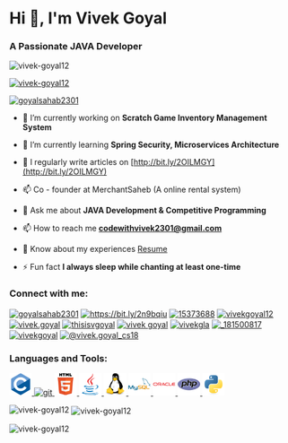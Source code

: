 <h1>Hi 👋, I'm Vivek Goyal</h1>
<h3>A Passionate JAVA Developer</h3>

<p align="left"> <img src="https://komarev.com/ghpvc/?username=vivek-goyal12&label=Profile%20views&color=0e75b6&style=flat" alt="vivek-goyal12" /> </p>

<p align="left"> <a href="https://github.com/ryo-ma/github-profile-trophy"><img src="https://github-profile-trophy.vercel.app/?username=vivek-goyal12" alt="vivek-goyal12" /></a> </p>

<p align="left"> <a href="https://twitter.com/goyalsahab2301" target="blank"><img src="https://img.shields.io/twitter/follow/goyalsahab2301?logo=twitter&style=for-the-badge" alt="goyalsahab2301" /></a> </p>

- 🔭 I’m currently working on **Scratch Game Inventory Management
System**
- 🌱 I’m currently learning **Spring Security, Microservices Architecture**
  
- 📝 I regularly write articles on [http://bit.ly/2OILMGY](http://bit.ly/2OILMGY)

- 📫 Co - founder at MerchantSaheb (A online rental system)

- 💬 Ask me about **JAVA Development & Competitive Programming**

- 📫 How to reach me **codewithvivek2301@gmail.com**

- 📄 Know about my experiences [Resume](https://bit.ly/3M0iMF2)

- ⚡ Fun fact **I always sleep while chanting at least one-time**

<h3 align="left">Connect with me:</h3>
<p align="left">
<a href="https://twitter.com/goyalsahab2301" target="blank"><img align="center" src="https://cdn.jsdelivr.net/npm/simple-icons@3.0.1/icons/twitter.svg" alt="goyalsahab2301" height="30" width="40" /></a>
<a href="https://linkedin.com/in/https://bit.ly/2n9bqiu" target="blank"><img align="center" src="https://cdn.jsdelivr.net/npm/simple-icons@3.0.1/icons/linkedin.svg" alt="https://bit.ly/2n9bqiu" height="30" width="40" /></a>
<a href="https://stackoverflow.com/users/15373688" target="blank"><img align="center" src="https://cdn.jsdelivr.net/npm/simple-icons@3.0.1/icons/stackoverflow.svg" alt="15373688" height="30" width="40" /></a>
<a href="https://kaggle.com/vivekgoyal12" target="blank"><img align="center" src="https://cdn.jsdelivr.net/npm/simple-icons@3.0.1/icons/kaggle.svg" alt="vivekgoyal12" height="30" width="40" /></a>
<a href="https://fb.com/vivek.goyal" target="blank"><img align="center" src="https://cdn.jsdelivr.net/npm/simple-icons@3.0.1/icons/facebook.svg" alt="vivek.goyal" height="30" width="40" /></a>
<a href="https://instagram.com/thisisvgoyal" target="blank"><img align="center" src="https://cdn.jsdelivr.net/npm/simple-icons@3.0.1/icons/instagram.svg" alt="thisisvgoyal" height="30" width="40" /></a>
<a href="https://www.youtube.com/c/vivek goyal" target="blank"><img align="center" src="https://cdn.jsdelivr.net/npm/simple-icons@3.0.1/icons/youtube.svg" alt="vivek goyal" height="30" width="40" /></a>
<a href="https://www.codechef.com/users/vivekgla" target="blank"><img align="center" src="https://cdn.jsdelivr.net/npm/simple-icons@3.1.0/icons/codechef.svg" alt="vivekgla" height="30" width="40" /></a>
<a href="https://www.hackerrank.com/_181500817" target="blank"><img align="center" src="https://cdn.jsdelivr.net/npm/simple-icons@3.0.1/icons/hackerrank.svg" alt="_181500817" height="30" width="40" /></a>
<a href="https://www.leetcode.com/vivekgoyal" target="blank"><img align="center" src="https://cdn.jsdelivr.net/npm/simple-icons@3.0.1/icons/leetcode.svg" alt="vivekgoyal" height="30" width="40" /></a>
<a href="https://www.hackerearth.com/@vivek.goyal_cs18" target="blank"><img align="center" src="https://cdn.jsdelivr.net/npm/simple-icons@3.0.1/icons/hackerearth.svg" alt="@vivek.goyal_cs18" height="30" width="40" /></a>
</p>

<h3 align="left">Languages and Tools:</h3>
<p align="left"> <a href="https://www.cprogramming.com/" target="_blank"> <img src="https://raw.githubusercontent.com/devicons/devicon/master/icons/c/c-original.svg" alt="c" width="40" height="40"/> </a> <a href="https://git-scm.com/" target="_blank"> <img src="https://www.vectorlogo.zone/logos/git-scm/git-scm-icon.svg" alt="git" width="40" height="40"/> </a> <a href="https://www.w3.org/html/" target="_blank"> <img src="https://raw.githubusercontent.com/devicons/devicon/master/icons/html5/html5-original-wordmark.svg" alt="html5" width="40" height="40"/> </a> <a href="https://www.java.com" target="_blank"> <img src="https://raw.githubusercontent.com/devicons/devicon/master/icons/java/java-original.svg" alt="java" width="40" height="40"/> </a> <a href="https://www.linux.org/" target="_blank"> <img src="https://raw.githubusercontent.com/devicons/devicon/master/icons/linux/linux-original.svg" alt="linux" width="40" height="40"/> </a> <a href="https://www.mysql.com/" target="_blank"> <img src="https://raw.githubusercontent.com/devicons/devicon/master/icons/mysql/mysql-original-wordmark.svg" alt="mysql" width="40" height="40"/> </a> <a href="https://www.oracle.com/" target="_blank"> <img src="https://raw.githubusercontent.com/devicons/devicon/master/icons/oracle/oracle-original.svg" alt="oracle" width="40" height="40"/> </a> <a href="https://www.php.net" target="_blank"> <img src="https://raw.githubusercontent.com/devicons/devicon/master/icons/php/php-original.svg" alt="php" width="40" height="40"/> </a> <a href="https://www.python.org" target="_blank"> <img src="https://raw.githubusercontent.com/devicons/devicon/master/icons/python/python-original.svg" alt="python" width="40" height="40"/> </a> </p>

<p><img align="left" src="https://github-readme-stats.vercel.app/api/top-langs?username=vivek-goyal12&show_icons=true&locale=en&layout=compact" alt="vivek-goyal12" /></p>

<p>&nbsp;<img align="center" src="https://github-readme-stats.vercel.app/api?username=vivek-goyal12&show_icons=true&locale=en" alt="vivek-goyal12" /></p>

<p><img align="center" src="https://github-readme-streak-stats.herokuapp.com/?user=vivek-goyal12&" alt="vivek-goyal12" /></p>
